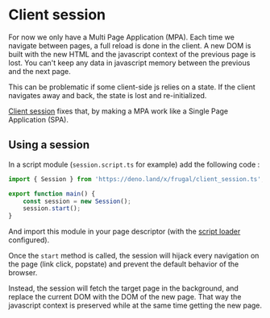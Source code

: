 # Client session

For now we only have a Multi Page Application (MPA). Each time we navigate between pages, a full reload is done in the client. A new DOM is built with the new HTML and the javascript context of the previous page is lost. You can't keep any data in javascript memory between the previous and the next page.

This can be problematic if some client-side js relies on a state. If the client navigates away and back, the state is lost and re-initialized.

[Client session](/docs/api/06-client-session) fixes that, by making a MPA work like a Single Page Application (SPA).

## Using a session

In a script module (`session.script.ts` for example) add the following code :

```ts
import { Session } from 'https://deno.land/x/frugal/client_session.ts';

export function main() {
    const session = new Session();
    session.start();
}
```

And import this module in your page descriptor (with the [script loader](/docs/api/02-script-loader) configured).

Once the `start` method is called, the session will hijack every navigation on the page (link click, popstate) and prevent the default behavior of the browser.

Instead, the session will fetch the target page in the background, and replace the current DOM with the DOM of the new page. That way the javascript context is preserved while at the same time getting the new page.
